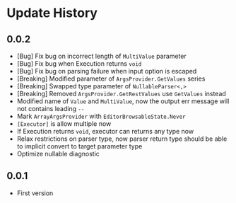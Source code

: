 # Update History

## 0.0.2

- [Bug] Fix bug on incorrect length of `MultiValue` parameter
- [Bug] Fix bug when Execution returns `void`
- [Bug] Fix bug on parsing failure when input option is escaped 
- [Breaking] Modified parameter of `ArgsProvider.GetValues` series
- [Breaking] Swapped type parameter of `NullableParser<,>`
- [Breaking] Removed `ArgsProvider.GetRestValues` use `GetValues` instead
- Modified name of `Value` and `MultiValue`, now the output err message will not contains leading `--`
- Mark `ArrayArgsProvider` with `EditorBrowsableState.Never`
- `[Executor]` is allow multiple now
- If Execution returns `void`, executor can returns any type now
- Relax restrictions on parser type, now parser return type should be able to implicit convert to target parameter type
- Optimize nullable diagnostic

## 0.0.1

- First version